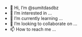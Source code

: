 - 👋 Hi, I’m @sumitdasdbz
- 👀 I’m interested in ...
- 🌱 I’m currently learning ...
- 💞️ I’m looking to collaborate on ...
- 📫 How to reach me ...

<!---
sumitdasdbz/sumitdasdbz is a ✨ special ✨ repository because its `README.md` (this file) appears on your GitHub profile.
You can click the Preview link to take a look at your changes.
--->
